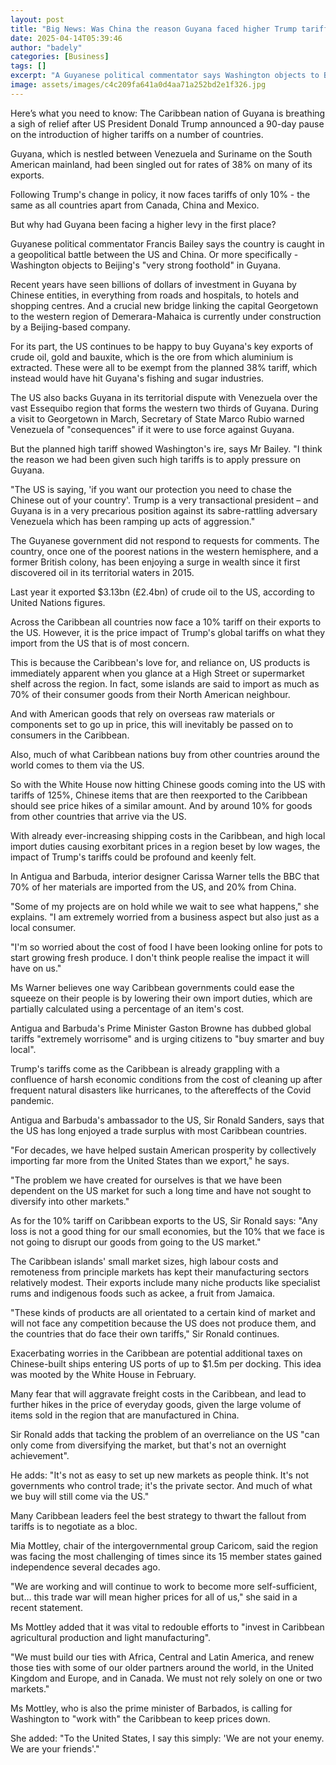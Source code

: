 ```yaml
---
layout: post
title: "Big News: Was China the reason Guyana faced higher Trump tariff?"
date: 2025-04-14T05:39:46
author: "badely"
categories: [Business]
tags: []
excerpt: "A Guyanese political commentator says Washington objects to Beijing's 'very strong foothold' in the country."
image: assets/images/c4c209fa641a0d4aa71a252bd2e1f326.jpg
---
```


Here’s what you need to know: The Caribbean nation of Guyana is breathing a sigh of relief after US President Donald Trump announced a 90-day pause on the introduction of higher tariffs on a number of countries.

Guyana, which is nestled between Venezuela and Suriname on the South American mainland, had been singled out for rates of 38% on many of its exports.

Following Trump's change in policy, it now faces tariffs of only 10% - the same as all countries apart from Canada, China and Mexico.

But why had Guyana been facing a higher levy in the first place?

Guyanese political commentator Francis Bailey says the country is caught in a geopolitical battle between the US and China. Or more specifically - Washington objects to Beijing's "very strong foothold" in Guyana.

Recent years have seen billions of dollars of investment in Guyana by Chinese entities, in everything from roads and hospitals, to hotels and shopping centres. And a crucial new bridge linking the capital Georgetown to the western region of Demerara-Mahaica is currently under construction by a Beijing-based company.

For its part, the US continues to be happy to buy Guyana's key exports of crude oil, gold and bauxite, which is the ore from which aluminium is extracted. These were all to be exempt from the planned 38% tariff, which instead would have hit Guyana's fishing and sugar industries.

The US also backs Guyana in its territorial dispute with Venezuela over the vast Essequibo region that forms the western two thirds of Guyana. During a visit to Georgetown in March, Secretary of State Marco Rubio warned Venezuela of "consequences" if it were to use force against Guyana.

But the planned high tariff showed Washington's ire, says Mr Bailey. "I think the reason we had been given such high tariffs is to apply pressure on Guyana.

"The US is saying, 'if you want our protection you need to chase the Chinese out of your country'. Trump is a very transactional president – and Guyana is in a very precarious position against its sabre-rattling adversary Venezuela which has been ramping up acts of aggression."

The Guyanese government did not respond to requests for comments. The country, once one of the poorest nations in the western hemisphere, and a former British colony, has been enjoying a surge in wealth since it first discovered oil in its territorial waters in 2015.

Last year it exported $3.13bn (£2.4bn) of crude oil to the US, according to United Nations figures.

Across the Caribbean all countries now face a 10% tariff on their exports to the US. However, it is the price impact of Trump's global tariffs on what they import from the US that is of most concern.

This is because the Caribbean's love for, and reliance on, US products is immediately apparent when you glance at a High Street or supermarket shelf across the region. In fact, some islands are said to import as much as 70% of their consumer goods from their North American neighbour.

And with American goods that rely on overseas raw materials or components set to go up in price, this will inevitably be passed on to consumers in the Caribbean.

Also, much of what Caribbean nations buy from other countries around the world comes to them via the US.

So with the White House now hitting Chinese goods coming into the US with tariffs of 125%, Chinese items that are then reexported to the Caribbean should see price hikes of a similar amount. And by around 10% for goods from other countries that arrive via the US.

With already ever-increasing shipping costs in the Caribbean, and high local import duties causing exorbitant prices in a region beset by low wages, the impact of Trump's tariffs could be profound and keenly felt.

In Antigua and Barbuda, interior designer Carissa Warner tells the BBC that 70% of her materials are imported from the US, and 20% from China.

"Some of my projects are on hold while we wait to see what happens," she explains. "I am extremely worried from a business aspect but also just as a local consumer.

"I'm so worried about the cost of food I have been looking online for pots to start growing fresh produce. I don't think people realise the impact it will have on us."

Ms Warner believes one way Caribbean governments could ease the squeeze on their people is by lowering their own import duties, which are partially calculated using a percentage of an item's cost.

Antigua and Barbuda's Prime Minister Gaston Browne has dubbed global tariffs "extremely worrisome" and is urging citizens to "buy smarter and buy local".

Trump's tariffs come as the Caribbean is already grappling with a confluence of harsh economic conditions from the cost of cleaning up after frequent natural disasters like hurricanes, to the aftereffects of the Covid pandemic.

Antigua and Barbuda's ambassador to the US, Sir Ronald Sanders, says that the US has long enjoyed a trade surplus with most Caribbean countries.

"For decades, we have helped sustain American prosperity by collectively importing far more from the United States than we export," he says.

"The problem we have created for ourselves is that we have been dependent on the US market for such a long time and have not sought to diversify into other markets."

As for the 10% tariff on Caribbean exports to the US, Sir Ronald says: "Any loss is not a good thing for our small economies, but the 10% that we face is not going to disrupt our goods from going to the US market."

The Caribbean islands' small market sizes, high labour costs and remoteness from principle markets has kept their manufacturing sectors relatively modest. Their exports include many niche products like specialist rums and indigenous foods such as ackee, a fruit from Jamaica.

"These kinds of products are all orientated to a certain kind of market and will not face any competition because the US does not produce them, and the countries that do face their own tariffs," Sir Ronald continues.

Exacerbating worries in the Caribbean are potential additional taxes on Chinese-built ships entering US ports of up to $1.5m per docking. This idea was mooted by the White House in February.

Many fear that will aggravate freight costs in the Caribbean, and lead to further hikes in the price of everyday goods, given the large volume of items sold in the region that are manufactured in China.

Sir Ronald adds that tacking the problem of an overreliance on the US "can only come from diversifying the market, but that's not an overnight achievement".

He adds: "It's not as easy to set up new markets as people think. It's not governments who control trade; it's the private sector. And much of what we buy will still come via the US."

Many Caribbean leaders feel the best strategy to thwart the fallout from tariffs is to negotiate as a bloc.

Mia Mottley, chair of the intergovernmental group Caricom, said the region was facing the most challenging of times since its 15 member states gained independence several decades ago.

"We are working and will continue to work to become more self-sufficient, but… this trade war will mean higher prices for all of us," she said in a recent statement.

Ms Mottley added that it was vital to redouble efforts to "invest in Caribbean agricultural production and light manufacturing".

"We must build our ties with Africa, Central and Latin America, and renew those ties with some of our older partners around the world, in the United Kingdom and Europe, and in Canada. We must not rely solely on one or two markets."

Ms Mottley, who is also the prime minister of Barbados, is calling for Washington to "work with" the Caribbean to keep prices down.

She added: "To the United States, I say this simply: 'We are not your enemy. We are your friends'."

